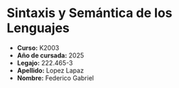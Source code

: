 # Sintaxis y Semántica de los Lenguajes

- **Curso:** K2003
- **Año de cursada:** 2025
- **Legajo:** 222.465-3
- **Apellido:** Lopez Lapaz
- **Nombre:** Federico Gabriel
